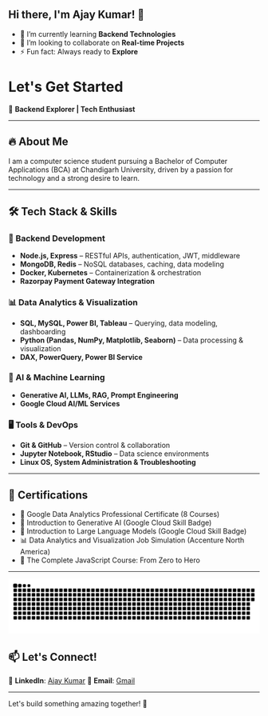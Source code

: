 ## Hi there, I'm Ajay Kumar! 👋

- 🌱 I’m currently learning **Backend Technologies**
- 👯 I’m looking to collaborate on **Real-time Projects**
- ⚡ Fun fact: Always ready to **Explore**

# Let's Get Started

🚀 **Backend Explorer |  Tech Enthusiast**

---

## 🔥 About Me

I am a computer science student pursuing a Bachelor of Computer Applications (BCA) at Chandigarh University, driven by a passion for technology and a strong desire to learn.

---

## 🛠️ Tech Stack & Skills

### **🔹 Backend Development**

- **Node.js, Express** – RESTful APIs, authentication, JWT, middleware
- **MongoDB, Redis** – NoSQL databases, caching, data modeling
- **Docker, Kubernetes** – Containerization & orchestration
- **Razorpay Payment Gateway Integration**

### **📊 Data Analytics & Visualization**

- **SQL, MySQL, Power BI, Tableau** – Querying, data modeling, dashboarding
- **Python (Pandas, NumPy, Matplotlib, Seaborn)** – Data processing & visualization
- **DAX, PowerQuery, Power BI Service**

### **🤖 AI & Machine Learning**

- **Generative AI, LLMs, RAG, Prompt Engineering**
- **Google Cloud AI/ML Services**

### **🖥️ Tools & DevOps**

- **Git & GitHub** – Version control & collaboration
- **Jupyter Notebook, RStudio** – Data science environments
- **Linux OS, System Administration & Troubleshooting**

---

## 📜 Certifications

- 🏅 Google Data Analytics Professional Certificate (8 Courses)
- 🌟 Introduction to Generative AI (Google Cloud Skill Badge)
- 🤖 Introduction to Large Language Models (Google Cloud Skill Badge)
- 📊 Data Analytics and Visualization Job Simulation (Accenture North America)
- 🚀 The Complete JavaScript Course: From Zero to Hero

---

<div align = "center">
  
  ![snake gif](https://github.com/techsecy/techsecy/blob/output/github-snake-dark.svg)
</div>


## 📫 Let's Connect!

🔗 **LinkedIn**: [Ajay Kumar](https://www.linkedin.com/in/mrajay007)
📧 **Email**: [Gmail](mailto\:ajay44193@gmail.com)

---

Let's build something amazing together! 🚀




